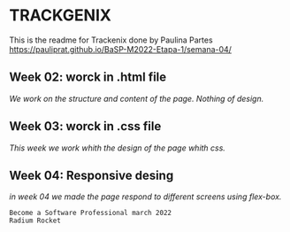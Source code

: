 # TRACKGENIX
This is the readme for Trackenix done by Paulina Partes
https://pauliprat.github.io/BaSP-M2022-Etapa-1/semana-04/
## Week 02: worck in .html file
*We work on the structure and content of the page. Nothing of design.*

## Week 03: worck in .css file
*This week we work whith the design of the page whith css.*

## Week 04: Responsive desing
*in week 04 we made the page respond to different screens using flex-box.*
```
Become a Software Professional march 2022
Radium Rocket
```